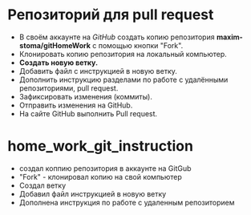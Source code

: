 # Репозиторий для pull request

* В своём аккаунте на *GitHub* создать копию репозитория **maxim-stoma/gitHomeWork** с помощью кнопки "Fork".
* Клонировать копию репозитория на локальный компьютер.
* **Создать новую ветку.**
* Добавить файл с инструкцией в новую ветку.
* Дополнить инструкцию разделами по работе с удалёнными репозиториями, pull request.
* Зафиксировать изменения (коммиты).
* Отправить изменения на GitHub.
* На сайте GitHub выполнить Pull request.

# home_work_git_instruction

* создал коппию репозитория в аккаунте на GitGub
* "Fork" - клонировал копию на свой компьютер
* Создал ветку
* Добавил файл инструкцией в новую ветку
* Дополнена инструкция по работе с удаленным репозиторием
